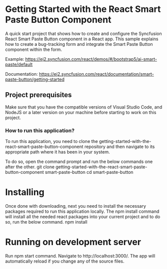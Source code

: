 # Getting Started with the React Smart Paste Button Component

A quick start project that shows how to create and configure the Syncfusion React Smart Paste Button component in a React app. This sample explains how to create a bug-tracking form and integrate the Smart Paste Button component within the form.

Example: https://ej2.syncfusion.com/react/demos/#/bootstrap5/ai-smart-paste/default 

Documentation: https://ej2.syncfusion.com/react/documentation/smart-paste-button/getting-started 

## Project prerequisites
Make sure that you have the compatible versions of Visual Studio Code, and NodeJS or a later version on your machine before starting to work on this project.

### How to run this application?

To run this application, you need to clone the getting-started-with-the-react-smart-paste-button-component repository and then navigate to its appropriate path where it has been in your system.

To do so, open the command prompt and run the below commands one after the other.
git clone getting-started-with-the-react-smart-paste-button-component smart-paste-button
cd smart-paste-button

# Installing
Once done with downloading, next you need to install the necessary packages required to run this application locally. The npm install command will install all the needed react packages into your current project and to do so, run the below command.
npm install

# Running on development server
Run npm start command. Navigate to http://localhost:3000/. The app will automatically reload if you change any of the source files.